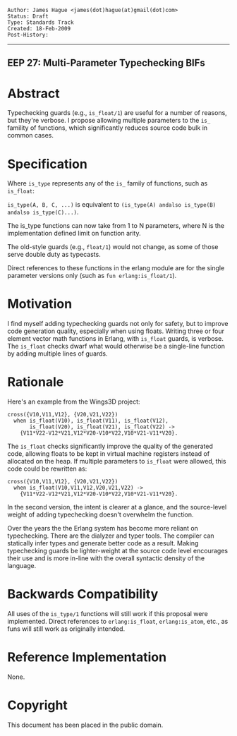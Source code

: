     Author: James Hague <james(dot)hague(at)gmail(dot)com>
    Status: Draft
    Type: Standards Track
    Created: 18-Feb-2009
    Post-History:
****
EEP 27: Multi-Parameter Typechecking BIFs
----



Abstract
========

Typechecking guards (e.g., `is_float/1`) are useful for a number of
reasons, but they're verbose.  I propose allowing multiple
parameters to the `is_` famility of functions, which
significantly reduces source code bulk in common cases.



Specification
=============

Where `is_type` represents any of the `is_` family of functions,
such as `is_float`:

`is_type(A, B, C, ...)` is equivalent to `(is_type(A) andalso
is_type(B) andalso is_type(C)...)`.

The is_type functions can now take from 1 to N parameters, where
N is the implementation defined limit on function arity.

The old-style guards (e.g., `float/1`) would not change, as some of
those serve double duty as typecasts.

Direct references to these functions in the erlang module are for
the single parameter versions only (such as `fun
erlang:is_float/1`).



Motivation
==========

I find myself adding typechecking guards not only for safety, but
to improve code generation quality, especially when using floats.
Writing three or four element vector math functions in Erlang,
with `is_float` guards, is verbose.  The `is_float` checks dwarf what
would otherwise be a single-line function by adding multiple lines
of guards.



Rationale
=========

Here's an example from the Wings3D project:

    cross({V10,V11,V12}, {V20,V21,V22})
      when is_float(V10), is_float(V11), is_float(V12),
           is_float(V20), is_float(V21), is_float(V22) ->
        {V11*V22-V12*V21,V12*V20-V10*V22,V10*V21-V11*V20}.

The `is_float` checks significantly improve the quality of the
generated code, allowing floats to be kept in virtual machine
registers instead of allocated on the heap.  If multiple
parameters to `is_float` were allowed, this code could be
rewritten as:

    cross({V10,V11,V12}, {V20,V21,V22})
      when is_float(V10,V11,V12,V20,V21,V22) ->
        {V11*V22-V12*V21,V12*V20-V10*V22,V10*V21-V11*V20}.

In the second version, the intent is clearer at a glance, and
the source-level weight of adding typechecking doesn't overwhelm
the function.

Over the years the the Erlang system has become more reliant on
typechecking.  There are the dialyzer and typer tools.  The
compiler can statically infer types and generate better code as
a result. Making typechecking guards be lighter-weight at the
source code level encourages their use and is more in-line with
the overall syntactic density of the language.



Backwards Compatibility
=======================

All uses of the `is_type/1` functions will still work if this
proposal were implemented.  Direct references to
`erlang:is_float`, `erlang:is_atom`, etc., as funs will still work
as originally intended.



Reference Implementation
========================

None.



Copyright
=========

This document has been placed in the public domain.



[EmacsVar]: <> "Local Variables:"
[EmacsVar]: <> "mode: indented-text"
[EmacsVar]: <> "indent-tabs-mode: nil"
[EmacsVar]: <> "sentence-end-double-space: t"
[EmacsVar]: <> "fill-column: 70"
[EmacsVar]: <> "coding: utf-8"
[EmacsVar]: <> "End:"
